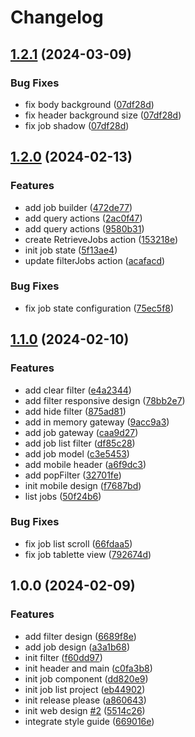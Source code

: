 # Changelog

## [1.2.1](https://github.com/warnerb47/job-listings/compare/v1.2.0...v1.2.1) (2024-03-09)


### Bug Fixes

* fix body background ([07df28d](https://github.com/warnerb47/job-listings/commit/07df28d8e1a18a3af0633e8f0543d1933b9c8741))
* fix header background size ([07df28d](https://github.com/warnerb47/job-listings/commit/07df28d8e1a18a3af0633e8f0543d1933b9c8741))
* fix job shadow ([07df28d](https://github.com/warnerb47/job-listings/commit/07df28d8e1a18a3af0633e8f0543d1933b9c8741))

## [1.2.0](https://github.com/warnerb47/job-listings/compare/v1.1.0...v1.2.0) (2024-02-13)


### Features

* add job builder ([472de77](https://github.com/warnerb47/job-listings/commit/472de77a5f6b02c08876023ebab1e8151f2c4c57))
* add query actions ([2ac0f47](https://github.com/warnerb47/job-listings/commit/2ac0f4794090d86a11818bd15476195119e40a23))
* add query actions ([9580b31](https://github.com/warnerb47/job-listings/commit/9580b31a8e3c30014a644bff951370d724e515b5))
* create RetrieveJobs action ([153218e](https://github.com/warnerb47/job-listings/commit/153218ede29877f0cdfa317ac3fa33d6bc6853c2))
* init job state ([5f13ae4](https://github.com/warnerb47/job-listings/commit/5f13ae4298951713f9c2cd7fa2e9edce71e11b80))
* update filterJobs action ([acafacd](https://github.com/warnerb47/job-listings/commit/acafacdfe2d6652438596de342678ffc74de3d00))


### Bug Fixes

* fix job state configuration ([75ec5f8](https://github.com/warnerb47/job-listings/commit/75ec5f880a46a7793ada65bea3e672a55799dfce))

## [1.1.0](https://github.com/warnerb47/job-listings/compare/v1.0.0...v1.1.0) (2024-02-10)


### Features

* add clear filter ([e4a2344](https://github.com/warnerb47/job-listings/commit/e4a2344d1a17caba7be53cb573d96daddae36079))
* add filter responsive design ([78bb2e7](https://github.com/warnerb47/job-listings/commit/78bb2e77946dba0a8d79e1163e509f96ff6a923a))
* add hide filter ([875ad81](https://github.com/warnerb47/job-listings/commit/875ad81e931e1f3d63bea19d67004b7d40450b1a))
* add in memory gateway ([9acc9a3](https://github.com/warnerb47/job-listings/commit/9acc9a3b3da911e65dec1af7e58470ec98096e5d))
* add job gateway ([caa9d27](https://github.com/warnerb47/job-listings/commit/caa9d27e767497187e9d771d25c9ff43d6829c1a))
* add job list filter ([df85c28](https://github.com/warnerb47/job-listings/commit/df85c284f83a65231e14d38ba346f8728e740c3a))
* add job model ([c3e5453](https://github.com/warnerb47/job-listings/commit/c3e5453cd1c7c3d5d15ad4eaddf699ff91706b3a))
* add mobile header ([a6f9dc3](https://github.com/warnerb47/job-listings/commit/a6f9dc3c5cb9f0cb6bea75cbde5cc25a9cd2100d))
* add popFilter ([32701fe](https://github.com/warnerb47/job-listings/commit/32701fe8b152022b8602a3f7ea9e2872d77067fb))
* init mobile design ([f7687bd](https://github.com/warnerb47/job-listings/commit/f7687bd151c3e8a95bfbe10b36a26c0ee3bb08e7))
* list jobs ([50f24b6](https://github.com/warnerb47/job-listings/commit/50f24b6662e44c845be94e9333626d23c12a8a12))


### Bug Fixes

* fix job list scroll ([66fdaa5](https://github.com/warnerb47/job-listings/commit/66fdaa5a7a6b555c3b5624414055c6010f8ea72e))
* fix job tablette view ([792674d](https://github.com/warnerb47/job-listings/commit/792674d5b4b7cfda9c79713a78486118dbd1f79f))

## 1.0.0 (2024-02-09)


### Features

* add filter design ([6689f8e](https://github.com/warnerb47/job-listings/commit/6689f8e69674488c8a94af8585b00588a9b93de0))
* add job design ([a3a1b68](https://github.com/warnerb47/job-listings/commit/a3a1b684eeba67287a7275f855b4f404e8055e00))
* init filter ([f60dd97](https://github.com/warnerb47/job-listings/commit/f60dd979c55c4572ccfdf56dbe8d05ee3bcd5687))
* init header and main ([c0fa3b8](https://github.com/warnerb47/job-listings/commit/c0fa3b8f356bb7596a32f6b1d95082ebbea35029))
* init job component ([dd820e9](https://github.com/warnerb47/job-listings/commit/dd820e94823f08917b7125fe0986861989bf9b54))
* init job list project ([eb44902](https://github.com/warnerb47/job-listings/commit/eb44902465fb8d3039789b04e1b504b2c1841e70))
* init release please ([a860643](https://github.com/warnerb47/job-listings/commit/a8606436b1431481b21b913afaa0a46ecba2e512))
* init web design [#2](https://github.com/warnerb47/job-listings/issues/2) ([5514c26](https://github.com/warnerb47/job-listings/commit/5514c2626d57f6d5c43f65826f0ed7a1050c2f04))
* integrate style guide ([669016e](https://github.com/warnerb47/job-listings/commit/669016e1af56c6e2fde5de7b9c40775b5f6ea480))
